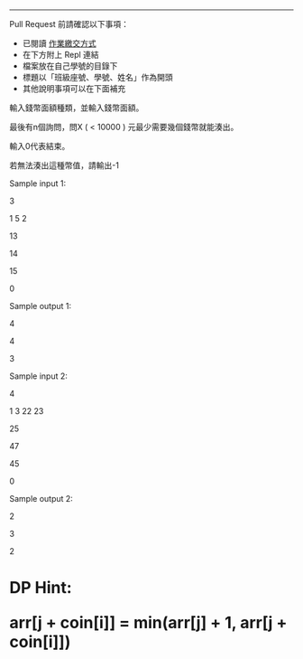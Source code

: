 #

---

Pull Request 前請確認以下事項：

* 已閱讀 [作業繳交方式](https://hackmd.io/@nssh/nscsc/%2F%40nssh%2Fsummit-homework)
* 在下方附上 Repl 連結
* 檔案放在自己學號的目錄下
* 標題以「班級座號、學號、姓名」作為開頭
* 其他說明事項可以在下面補充


輸入錢幣面額種類，並輸入錢幣面額。

最後有n個詢問，問X ( < 10000 ) 元最少需要幾個錢幣就能湊出。

輸入0代表結束。

若無法湊出這種幣值，請輸出-1
 
Sample input 1:

3

1 5 2

13

14

15

0

Sample output 1:

4

4

3

Sample input 2:

4

1 3 22 23

25

47

45

0

Sample output 2:

2

3

2


<h1>DP Hint:

arr[j + coin[i]] = min(arr[j] + 1, arr[j + coin[i]])</h1>

